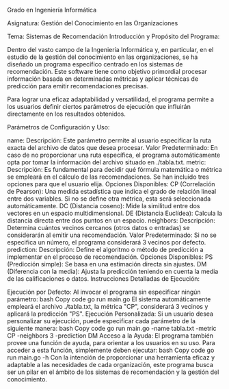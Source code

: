 Grado en Ingeniería Informática

Asignatura: Gestión del Conocimiento en las Organizaciones

Tema: Sistemas de Recomendación
Introducción y Propósito del Programa:

Dentro del vasto campo de la Ingeniería Informática y, en particular, en el estudio de la gestión del conocimiento en las organizaciones, se ha diseñado un programa específico centrado en los sistemas de recomendación. Este software tiene como objetivo primordial procesar información basada en determinadas métricas y aplicar técnicas de predicción para emitir recomendaciones precisas.

Para lograr una eficaz adaptabilidad y versatilidad, el programa permite a los usuarios definir ciertos parámetros de ejecución que influirán directamente en los resultados obtenidos.

Parámetros de Configuración y Uso:

name:
Descripción: Este parámetro permite al usuario especificar la ruta exacta del archivo de datos que desea procesar.
Valor Predeterminado: En caso de no proporcionar una ruta específica, el programa automáticamente opta por tomar la información del archivo situado en ./tabla.txt.
metric:
Descripción: Es fundamental para decidir qué fórmula matemática o métrica se empleará en el cálculo de las recomendaciones. Se han incluido tres opciones para que el usuario elija.
Opciones Disponibles:
CP (Correlación de Pearson): Una medida estadística que indica el grado de relación lineal entre dos variables. Si no se define otra métrica, esta será seleccionada automáticamente.
DC (Distancia coseno): Mide la similitud entre dos vectores en un espacio multidimensional.
DE (Distancia Euclídea): Calcula la distancia directa entre dos puntos en un espacio.
neighbors:
Descripción: Determina cuántos vecinos cercanos (otros datos o entradas) se considerarán al emitir una recomendación.
Valor Predeterminado: Si no se especifica un número, el programa considerará 3 vecinos por defecto.
prediction:
Descripción: Define el algoritmo o método de predicción a implementar en el proceso de recomendación.
Opciones Disponibles:
PS (Predicción simple): Se basa en una estimación directa sin ajustes.
DM (Diferencia con la media): Ajusta la predicción teniendo en cuenta la media de las calificaciones o datos.
Instrucciones Detalladas de Ejecución:

Ejecución por Defecto:
Al invocar el programa sin especificar ningún parámetro:
bash
Copy code
go run main.go
El sistema automáticamente empleará el archivo ./tabla.txt, la métrica "CP", considerará 3 vecinos y aplicará la predicción "PS".
Ejecución Personalizada:
Si un usuario desea personalizar su ejecución, puede especificar cada parámetro de la siguiente manera:
bash
Copy code
go run main.go -name tabla.txt -metric CP -neighbors 3 -prediction DM
Acceso a la Ayuda:
El programa también provee una función de ayuda, para orientar a los usuarios en su uso. Para acceder a esta función, simplemente deben ejecutar:
bash
Copy code
go run main.go -h
Con la intención de proporcionar una herramienta eficaz y adaptable a las necesidades de cada organización, este programa busca ser un pilar en el ámbito de los sistemas de recomendación y la gestión del conocimiento.
